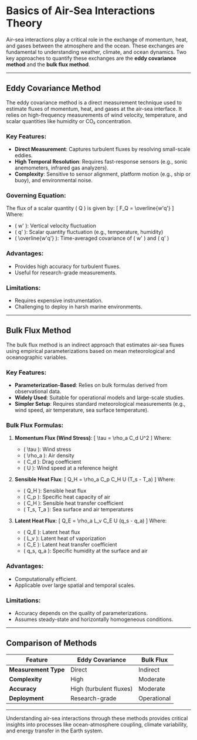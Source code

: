 # Basics of Air-Sea Interactions Theory

Air-sea interactions play a critical role in the exchange of momentum, heat, and gases between the atmosphere and the ocean. These exchanges are fundamental to understanding weather, climate, and ocean dynamics. Two key approaches to quantify these exchanges are the **eddy covariance method** and the **bulk flux method**.

---

## Eddy Covariance Method

The eddy covariance method is a direct measurement technique used to estimate fluxes of momentum, heat, and gases at the air-sea interface. It relies on high-frequency measurements of wind velocity, temperature, and scalar quantities like humidity or CO₂ concentration.

### Key Features:
- **Direct Measurement**: Captures turbulent fluxes by resolving small-scale eddies.
- **High Temporal Resolution**: Requires fast-response sensors (e.g., sonic anemometers, infrared gas analyzers).
- **Complexity**: Sensitive to sensor alignment, platform motion (e.g., ship or buoy), and environmental noise.

### Governing Equation:
The flux of a scalar quantity \( Q \) is given by:
\[
F_Q = \overline{w'q'}
\]
Where:
- \( w' \): Vertical velocity fluctuation
- \( q' \): Scalar quantity fluctuation (e.g., temperature, humidity)
- \( \overline{w'q'} \): Time-averaged covariance of \( w' \) and \( q' \)

### Advantages:
- Provides high accuracy for turbulent fluxes.
- Useful for research-grade measurements.

### Limitations:
- Requires expensive instrumentation.
- Challenging to deploy in harsh marine environments.

---

## Bulk Flux Method

The bulk flux method is an indirect approach that estimates air-sea fluxes using empirical parameterizations based on mean meteorological and oceanographic variables.

### Key Features:
- **Parameterization-Based**: Relies on bulk formulas derived from observational data.
- **Widely Used**: Suitable for operational models and large-scale studies.
- **Simpler Setup**: Requires standard meteorological measurements (e.g., wind speed, air temperature, sea surface temperature).

### Bulk Flux Formulas:
1. **Momentum Flux (Wind Stress)**:
    \[
    \tau = \rho_a C_d U^2
    \]
    Where:
    - \( \tau \): Wind stress
    - \( \rho_a \): Air density
    - \( C_d \): Drag coefficient
    - \( U \): Wind speed at a reference height

2. **Sensible Heat Flux**:
    \[
    Q_H = \rho_a C_p C_H U (T_s - T_a)
    \]
    Where:
    - \( Q_H \): Sensible heat flux
    - \( C_p \): Specific heat capacity of air
    - \( C_H \): Sensible heat transfer coefficient
    - \( T_s, T_a \): Sea surface and air temperatures

3. **Latent Heat Flux**:
    \[
    Q_E = \rho_a L_v C_E U (q_s - q_a)
    \]
    Where:
    - \( Q_E \): Latent heat flux
    - \( L_v \): Latent heat of vaporization
    - \( C_E \): Latent heat transfer coefficient
    - \( q_s, q_a \): Specific humidity at the surface and air

### Advantages:
- Computationally efficient.
- Applicable over large spatial and temporal scales.

### Limitations:
- Accuracy depends on the quality of parameterizations.
- Assumes steady-state and horizontally homogeneous conditions.

---

## Comparison of Methods

| Feature                | Eddy Covariance         | Bulk Flux              |
|------------------------|-------------------------|------------------------|
| **Measurement Type**   | Direct                 | Indirect               |
| **Complexity**         | High                   | Moderate               |
| **Accuracy**           | High (turbulent fluxes)| Moderate               |
| **Deployment**         | Research-grade         | Operational            |

---

Understanding air-sea interactions through these methods provides critical insights into processes like ocean-atmosphere coupling, climate variability, and energy transfer in the Earth system.